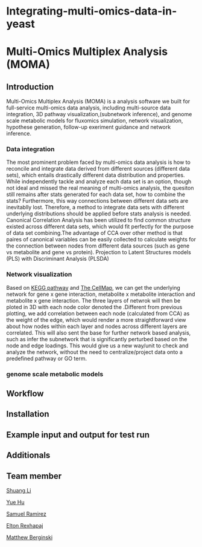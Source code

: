 # Integrating-multi-omics-data-in-yeast
# Multi-Omics Multiplex Analysis (MOMA)
## Introduction
Multi-Omics Multiplex Analysis (MOMA) is a analysis software we built for full-service multi-omics data analysis, including multi-source data integration, 3D pathway visualization,(subnetwork inference), and genome scale metabolic models for fluxomics simulation, network visualization, hypothese generation, follow-up exeriment guidance and network inference.

### Data integration
The most prominent problem faced by multi-omics data analysis is how to reconcile and integrate data derived from different sources (different data sets), which entails drastically different data distribution and properties. While independently tackle and analyze each data set is an option, though not ideal and missed the real meaning of multi-omics analysis, the quesiton still remains after stats generated for each data set, how to combine the stats? Furthermore, this way connections between different data sets are inevitablly lost. Therefore, a method to integrate data sets with different underlying distributions should be applied before stats analysis is needed. Canonical Correlation Analysis has been utilized to find common structure existed across different data sets, which would fit perfectly for the purpose of data set combining.The advantage of CCA over other method is that paires of canonical variables can be easily collected to calculate weights for the connection between nodes from different data sources (such as gene vs metabolite and gene vs protein). Projection to Latent Structures models (PLS) with Discriminant Analysis (PLSDA)

### Network visualization
Based on [KEGG pathway](https://www.genome.jp/kegg/pathway.html) and [The CellMap](https://thecellmap.org/), we can get the underlying network for gene x gene interaction, metabolite x metabolite interaction and metabolite x gene interaction. The three layers of netwrok will then be ploted in 3D with each node color denoted the .Different from previous plotting, we add correlation between each node (calculated from CCA) as the weight of the edge, which would render a more straightforward view about how nodes within each layer and nodes across different layers are correlated. This will also sent the base for further network based analysis, such as infer the subnetwork that is significantly perturbed based on the node and edge loadings. This would give us a new way/unit to check and analyze the network, without the need to centralize/project data onto a predefined pathway or GO term.     

### genome scale metabolic models


## Workflow



## Installation

## Example input and output for test run

## Additionals

## Team member
[Shuang Li](https://github.com/Shuang-Plum)

[Yue Hu](https://github.com/jechia)

[Samuel Ramirez](https://github.com/samuramirez)

[Elton Rexhapaj](https://github.com/erexhepa)

[Matthew Berginski](https://github.com/mbergins)


